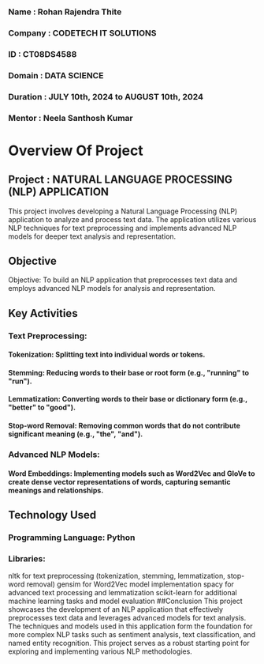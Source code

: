 ### Name : Rohan Rajendra Thite 
### Company : CODETECH IT SOLUTIONS
### ID : CT08DS4588
### Domain : DATA SCIENCE
### Duration : JULY 10th, 2024 to AUGUST 10th, 2024
### Mentor : Neela Santhosh Kumar


# Overview Of Project 
## Project : NATURAL LANGUAGE PROCESSING (NLP) APPLICATION
This project involves developing a Natural Language Processing (NLP) application to analyze and process text data. The application utilizes various NLP techniques for text preprocessing and implements advanced NLP models for deeper text analysis and representation.

## Objective
Objective: To build an NLP application that preprocesses text data and employs advanced NLP models for analysis and representation.
## Key Activities
### Text Preprocessing:

#### Tokenization: Splitting text into individual words or tokens.
#### Stemming: Reducing words to their base or root form (e.g., "running" to "run").
#### Lemmatization: Converting words to their base or dictionary form (e.g., "better" to "good").
#### Stop-word Removal: Removing common words that do not contribute significant meaning (e.g., "the", "and").
### Advanced NLP Models:

#### Word Embeddings: Implementing models such as Word2Vec and GloVe to create dense vector representations of words, capturing semantic meanings and relationships.
## Technology Used
### Programming Language: Python
### Libraries:
nltk for text preprocessing (tokenization, stemming, lemmatization, stop-word removal)
gensim for Word2Vec model implementation
spacy for advanced text processing and lemmatization
scikit-learn for additional machine learning tasks and model evaluation
##Conclusion
This project showcases the development of an NLP application that effectively preprocesses text data and leverages advanced models for text analysis. The techniques and models used in this application form the foundation for more complex NLP tasks such as sentiment analysis, text classification, and named entity recognition. This project serves as a robust starting point for exploring and implementing various NLP methodologies.
